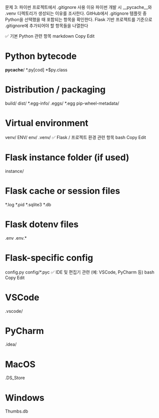 문제 3: 파이썬 프로젝트에서 .gitignore 사용 이유
파이썬 개발 시 __pycache__와 .venv 디렉토리가 생성되는 이유를 조사한다.
GitHub에서 .gitignore 템플릿 중 Python을 선택했을 때 포함되는 항목을 확인한다.
Flask 기반 프로젝트를 기준으로 .gitignore에 추가되어야 할 항목들을 나열한다

✅ 기본 Python 관련 항목
markdown
Copy
Edit
# Python bytecode
__pycache__/
*.py[cod]
*$py.class

# Distribution / packaging
build/
dist/
*.egg-info/
.eggs/
*.egg
pip-wheel-metadata/

# Virtual environment
venv/
ENV/
env/
.venv/
✅ Flask / 프로젝트 환경 관련 항목
bash
Copy
Edit
# Flask instance folder (if used)
instance/

# Flask cache or session files
*.log
*.pid
*.sqlite3
*.db

# Flask dotenv files
.env
.env.*

# Flask-specific config
config.py
config/*.pyc
✅ IDE 및 편집기 관련 (예: VSCode, PyCharm 등)
bash
Copy
Edit
# VSCode
.vscode/

# PyCharm
.idea/

# MacOS
.DS_Store

# Windows
Thumbs.db